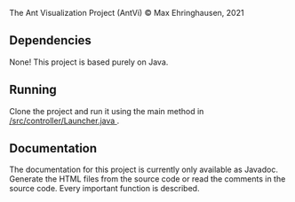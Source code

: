 The Ant Visualization Project (AntVi)
© Max Ehringhausen, 2021

## Dependencies
None! This project is based purely on Java.

## Running
Clone the project and run it using the main method in [/src/controller/Launcher.java ](https://github.com/MaxEhs/AntVi/blob/main/src/controller/Launcher.java).

## Documentation
The documentation for this project is currently only available as Javadoc. Generate the HTML files from the source code or read the comments in the source code. Every important function is described.
